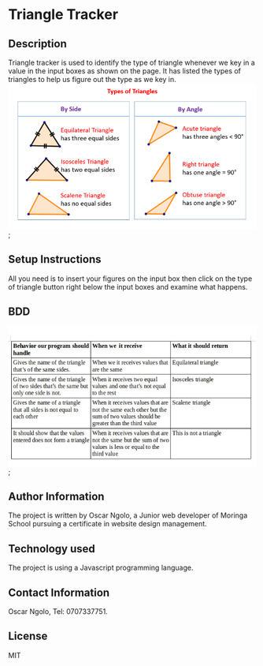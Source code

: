 # Triangle Tracker

## Description

Triangle tracker is used to identify  the type of triangle whenever we key in a value in the input boxes as shown on the page. It has listed the types of triangles to help us figure out the type as we key in.
![](images/img.jpg);

## Setup Instructions

All you need is to insert your figures on the input box then click on the type of triangle button right below the input boxes and examine what happens.

## BDD

![](images/bdd.jpg);

## Author Information

The project is written by Oscar Ngolo, a Junior web developer of Moringa School pursuing a certificate in website design management.

## Technology used

The project is using a Javascript programming language.

## Contact Information

Oscar Ngolo, Tel: 0707337751.

## License

MIT
